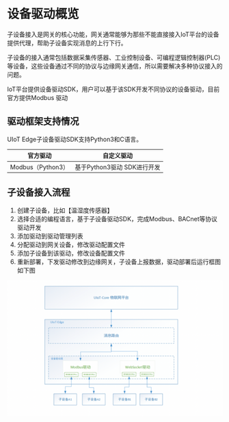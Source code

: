 # 设备驱动概览

子设备接入是网关的核心功能，网关通常能够为那些不能直接接入IoT平台的设备提供代理，帮助子设备实现消息的上行下行。

子设备的接入通常包括数据采集传感器、工业控制设备、可编程逻辑控制器(PLC)等设备，这些设备通过不同的协议与边缘网关通信，所以需要解决多种协议接入的问题。

IoT平台提供设备驱动SDK，用户可以基于该SDK开发不同协议的设备驱动，目前官方提供Modbus 驱动

## 驱动框架支持情况

UIoT Edge子设备驱动SDK支持Python3和C语言。

| 官方驱动          | 自定义驱动                  |
| ----------------- | --------------------------- |
| Modbus（Python3） | 基于Python3驱动 SDK进行开发 |

## 子设备接入流程

1. 创建子设备，比如【温湿度传感器】
2. 选择合适的编程语言，基于子设备驱动SDK，完成Modbus、BACnet等协议驱动开发
3. 添加驱动到驱动管理列表
4. 分配驱动到网关设备，修改驱动配置文件
5. 添加子设备到该驱动，修改设备配置文件
6. 重新部署，下发驱动修改到边缘网关，子设备上报数据，驱动部署后运行框图如下图

![图片](../../../images/设备驱动概览-1.png)